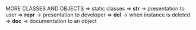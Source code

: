 MORE CLASSES AND OBJECTS
=> static classes
=> __str__ -> presentation to user
=> __repr__ -> presentation to developer
=> __del__ -> when instance is deleted
=> __doc__ -> documentation to an object 
